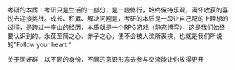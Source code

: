 # 

考研的本质：考研只是生活的一部分，是一段修行，始终保持乐观，满怀收获的喜悦去迎接挑战。成长、积累、解决问题是，考研的本质是一段让自己配的上理想的过程，是跨过一座山的经历，本质就是一个RPG游戏（静态博弈），这是我们始终要认识到的。永葆至简之心、赤子之心，便不会被大流所裹挟，也就是我们所说的”Follow your heart.“ 

关于同好群：以不同的身份，不同的意识形态去参与交流能让你放得更开
